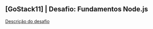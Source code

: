 ## [GoStack11] | Desafio: Fundamentos Node.js

[Descrição do desafio](https://github.com/Rocketseat/bootcamp-gostack-desafios/blob/master/desafio-fundamentos-nodejs/README.md)
